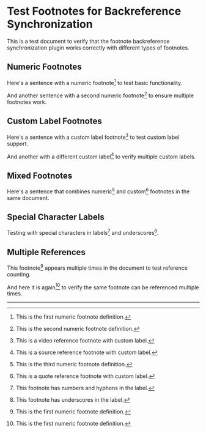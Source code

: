 # Test Footnotes for Backreference Synchronization

This is a test document to verify that the footnote backreference synchronization plugin works correctly with different types of footnotes.

## Numeric Footnotes

Here's a sentence with a numeric footnote[^1] to test basic functionality.

And another sentence with a second numeric footnote[^2] to ensure multiple footnotes work.

## Custom Label Footnotes

Here's a sentence with a custom label footnote[^video] to test custom label support.

And another with a different custom label[^source] to verify multiple custom labels.

## Mixed Footnotes

Here's a sentence that combines numeric[^3] and custom[^quote] footnotes in the same document.

## Special Character Labels

Testing with special characters in labels[^test-123] and underscores[^user_input].

## Multiple References

This footnote[^1] appears multiple times in the document to test reference counting.

And here it is again[^1] to verify the same footnote can be referenced multiple times.

---

[^1]: This is the first numeric footnote definition.
[^2]: This is the second numeric footnote definition.
[^video]: This is a video reference footnote with custom label.
[^source]: This is a source reference footnote with custom label.
[^3]: This is the third numeric footnote definition.
[^quote]: This is a quote reference footnote with custom label.
[^test-123]: This footnote has numbers and hyphens in the label.
[^user_input]: This footnote has underscores in the label. 
